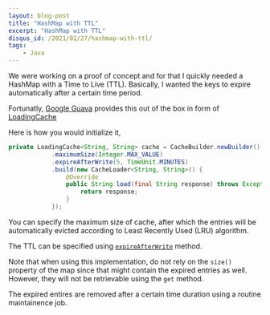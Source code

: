 ```yaml
---
layout: blog-post
title: "HashMap with TTL"
excerpt: "HashMap with TTL"
disqus_id: /2021/02/27/hashmap-with-ttl/
tags:
    - Java
---
```


We were working on a proof of concept and for that I quickly needed a HashMap with a Time to Live (TTL). Basically, I wanted the keys to expire automatically after a certain time period.

Fortunatly, [Google Guava](https://github.com/google/guava) provides this out of the box in form of [LoadingCache](https://guava.dev/releases/19.0/api/docs/com/google/common/cache/LoadingCache.html)

Here is how you would initialize it,

```java
private LoadingCache<String, String> cache = CacheBuilder.newBuilder()
            .maximumSize(Integer.MAX_VALUE)
            .expireAfterWrite(5, TimeUnit.MINUTES)
            .build(new CacheLoader<String, String>() {
                @Override
                public String load(final String response) throws Exception {
                    return response;
                }
            });
```

You can specify the maximum size of cache, after which the entries will be automatically evicted according to Least Recently Used (LRU) algorithm.

The TTL can be specified using [`expireAfterWrite`](https://guava.dev/releases/19.0/api/docs/com/google/common/cache/CacheBuilder.html#expireAfterWrite(long,%20java.util.concurrent.TimeUnit)) method.

Note that when using this implementation, do not rely on the `size()` property of the map since that might contain the expired entries as well. However, they will not be retrievable using the `get` method.

The expired entires are removed after a certain time duration using a routine maintainence job.

